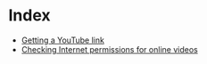 # Index

- [Getting a YouTube link](GetYouTubelink.md)
- [Checking Internet permissions for online videos](CheckInternetPermissions.md)
